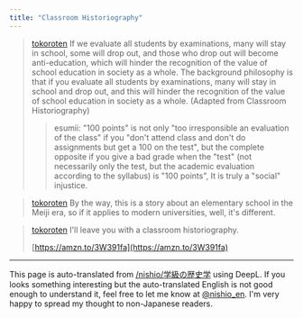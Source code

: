 ```yaml
---
title: "Classroom Historiography"
---
```


> [tokoroten](https://x.com/tokoroten/status/1806159003837399330) If we evaluate all students by examinations, many will stay in school, some will drop out, and those who drop out will become anti-education, which will hinder the recognition of the value of school education in society as a whole. The background philosophy is that if you evaluate all students by examinations, many will stay in school and drop out, and this will hinder the recognition of the value of school education in society as a whole.
>  (Adapted from Classroom Historiography)
>  >esumii: "100 points" is not only "too irresponsible an evaluation of the class" if you "don't attend class and don't do assignments but get a 100 on the test", but the complete opposite if you give a bad grade when the "test" (not necessarily only the test, but the academic evaluation according to the syllabus) is "100 points", It is truly a "social" injustice.


> [tokoroten](https://x.com/tokoroten/status/1806160027713151082) By the way, this is a story about an elementary school in the Meiji era, so if it applies to modern universities, well, it's different.

> [tokoroten](https://x.com/tokoroten/status/1806161011759792621) I'll leave you with a classroom historiography.
>
>  [https://amzn.to/3W391fa](https://amzn.to/3W391fa)

---
This page is auto-translated from [/nishio/学級の歴史学](https://scrapbox.io/nishio/学級の歴史学) using DeepL. If you looks something interesting but the auto-translated English is not good enough to understand it, feel free to let me know at [@nishio_en](https://twitter.com/nishio_en). I'm very happy to spread my thought to non-Japanese readers.